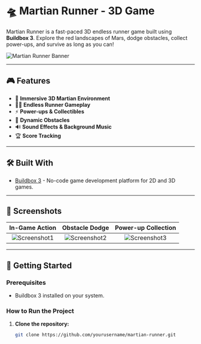 # 🛸 Martian Runner - 3D Game

Martian Runner is a fast-paced 3D endless runner game built using **Buildbox 3**. Explore the red landscapes of Mars, dodge obstacles, collect power-ups, and survive as long as you can!

![Martian Runner Banner](link-to-your-screenshot-or-banner-image)

---

## 🎮 Features

- 🌌 **Immersive 3D Martian Environment**
- 🏃‍♂️ **Endless Runner Gameplay**
- ⚡ **Power-ups & Collectibles**
- 🚧 **Dynamic Obstacles**
- 🔊 **Sound Effects & Background Music**
- 🏆 **Score Tracking**

---

## 🛠️ Built With

- [Buildbox 3](https://www.buildbox.com/) - No-code game development platform for 2D and 3D games.

---

## 📸 Screenshots

| In-Game Action | Obstacle Dodge | Power-up Collection |
| :------------: | :------------: | :-----------------: |
| ![Screenshot1](link1) | ![Screenshot2](link2) | ![Screenshot3](link3) |

---

## 🚀 Getting Started

### Prerequisites

- Buildbox 3 installed on your system.

### How to Run the Project

1. **Clone the repository:**
   ```bash
   git clone https://github.com/yourusername/martian-runner.git
